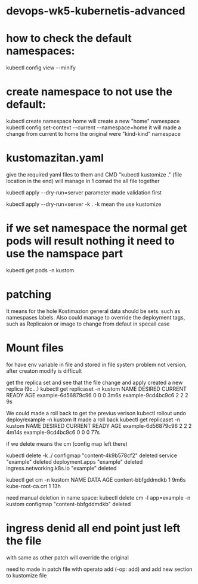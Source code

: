 # devops-wk5-kubernetis-advanced
 
 # how to check the default namespaces:
 kubectl config view --minify

 # create namespace to not use the default:
 kubectl create namespace home 
 will create a new "home" namespace
kubectl config set-context --current --namespace=home
it will made a change from current to home
the original were "kind-kind" namespace

# kustomazitan.yaml
give the required yaml files to them and CMD "kubectl kustomize ." (file location in the end) will manage in 1 comad the all file together

kubectl apply --dry-run=server parameter made validation first

kubectl apply --dry-run=server -k .
-k mean the use kustomize

# if we set namespace the normal get pods will result nothing it need to use the namspace part
kubectl get pods -n kustom

# patching
It means for the hole Kostimazion general data should be sets.
such as namespases labels.
Also could manage to override the deployment tags, such as Replicaion or image to change from defaut in specail case

# Mount files
for have env variable in file and stored in file system
problem not version, after creaton modify is difficult

get the replica set and see that the file change and apply created a new replica (9c...) kubectl get replicaset -n kustom
NAME                 DESIRED   CURRENT   READY   AGE
example-6d56879c96   0         0         0       3m6s
example-9cd4bc9c6    2         2         2       9s


We could made a roll back to get the previus verison
 kubectl rollout undo deploy/example -n kustom
It made a roll back
 kubectl get replicaset -n kustom
NAME                 DESIRED   CURRENT   READY   AGE
example-6d56879c96   2         2         2       4m14s
example-9cd4bc9c6    0         0         0       77s

if we delete means the cm (config map left there)

 kubectl delete -k ./
configmap "content-4k9b578cf2" deleted
service "example" deleted
deployment.apps "example" deleted
ingress.networking.k8s.io "example" deleted


 kubectl get cm -n kustom
NAME                 DATA   AGE
content-bbfgddmdkb   1      9m6s
kube-root-ca.crt     1      13h

need manual deletion in name space:
kubectl delete cm -l app=example -n kustom
configmap "content-bbfgddmdkb" deleted

# ingress denid all end point just left the file
with same as other patch will override the original

need to made in patch file with operato add (-op: add)
and add new section to kustomize file